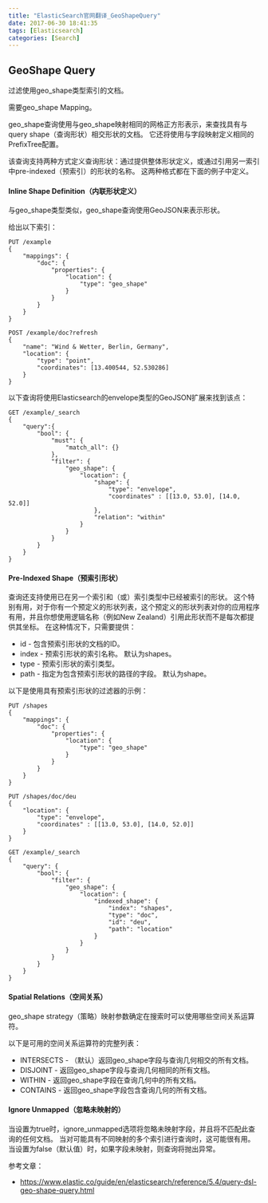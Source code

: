 ```yaml
---
title: "ElasticSearch官网翻译_GeoShapeQuery"
date: 2017-06-30 18:41:35
tags: [Elasticsearch]
categories: [Search]
---
```


## GeoShape Query

过滤使用geo_shape类型索引的文档。

需要geo_shape Mapping。

geo_shape查询使用与geo_shape映射相同的网格正方形表示，来查找具有与query shape（查询形状）相交形状的文档。 它还将使用与字段映射定义相同的PrefixTree配置。

该查询支持两种方式定义查询形状：通过提供整体形状定义，或通过引用另一索引中pre-indexed（预索引）的形状的名称。 这两种格式都在下面的例子中定义。

#### Inline Shape Definition（内联形状定义）

与geo_shape类型类似，geo_shape查询使用GeoJSON来表示形状。

给出以下索引：

```
PUT /example
{
    "mappings": {
        "doc": {
            "properties": {
                "location": {
                    "type": "geo_shape"
                }
            }
        }
    }
}

POST /example/doc?refresh
{
    "name": "Wind & Wetter, Berlin, Germany",
    "location": {
        "type": "point",
        "coordinates": [13.400544, 52.530286]
    }
}
```

以下查询将使用Elasticsearch的envelope类型的GeoJSON扩展来找到该点：

```
GET /example/_search
{
    "query":{
        "bool": {
            "must": {
                "match_all": {}
            },
            "filter": {
                "geo_shape": {
                    "location": {
                        "shape": {
                            "type": "envelope",
                            "coordinates" : [[13.0, 53.0], [14.0, 52.0]]
                        },
                        "relation": "within"
                    }
                }
            }
        }
    }
}
```

#### Pre-Indexed Shape（预索引形状）

查询还支持使用已在另一个索引和（或）索引类型中已经被索引的形状。 这个特别有用，对于你有一个预定义的形状列表，这个预定义的形状列表对你的应用程序有用，并且你想使用逻辑名称（例如New Zealand）引用此形状而不是每次都提供其坐标。 在这种情况下，只需要提供：

- id - 包含预索引形状的文档的ID。
- index - 预索引形状的索引名称。 默认为shapes。
- type - 预索引形状的索引类型。
- path - 指定为包含预索引形状的路径的字段。 默认为shape。

以下是使用具有预索引形状的过滤器的示例：

```
PUT /shapes
{
    "mappings": {
        "doc": {
            "properties": {
                "location": {
                    "type": "geo_shape"
                }
            }
        }
    }
}

PUT /shapes/doc/deu
{
    "location": {
        "type": "envelope",
        "coordinates" : [[13.0, 53.0], [14.0, 52.0]]
    }
}

GET /example/_search
{
    "query": {
        "bool": {
            "filter": {
                "geo_shape": {
                    "location": {
                        "indexed_shape": {
                            "index": "shapes",
                            "type": "doc",
                            "id": "deu",
                            "path": "location"
                        }
                    }
                }
            }
        }
    }
}
```

#### Spatial Relations（空间关系）

geo_shape strategy（策略）映射参数确定在搜索时可以使用哪些空间关系运算符。

以下是可用的空间关系运算符的完整列表：

- INTERSECTS - （默认）返回geo_shape字段与查询几何相交的所有文档。
- DISJOINT - 返回geo_shape字段与查询几何相同的所有文档。
- WITHIN - 返回geo_shape字段在查询几何中的所有文档。
- CONTAINS - 返回geo_shape字段包含查询几何的所有文档。

#### Ignore Unmapped（忽略未映射的）

当设置为true时，ignore_unmapped选项将忽略未映射字段，并且将不匹配此查询的任何文档。 当对可能具有不同映射的多个索引进行查询时，这可能很有用。 当设置为false（默认值）时，如果字段未映射，则查询将抛出异常。

参考文章：

- https://www.elastic.co/guide/en/elasticsearch/reference/5.4/query-dsl-geo-shape-query.html
